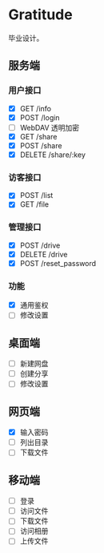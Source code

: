 # Gratitude

毕业设计。

## 服务端

### 用户接口

- [x] GET /info
- [x] POST /login
- [ ] WebDAV 透明加密
- [x] GET /share
- [x] POST /share
- [x] DELETE /share/:key

### 访客接口

- [x] POST /list
- [x] GET /file

### 管理接口

- [x] POST /drive
- [x] DELETE /drive
- [x] POST /reset_password

### 功能

- [x] 通用鉴权
- [ ] 修改设置

## 桌面端

- [ ] 新建网盘
- [ ] 创建分享
- [ ] 修改设置

## 网页端

- [x] 输入密码
- [ ] 列出目录
- [ ] 下载文件

## 移动端

- [ ] 登录
- [ ] 访问文件
- [ ] 下载文件
- [ ] 访问相册
- [ ] 上传文件

